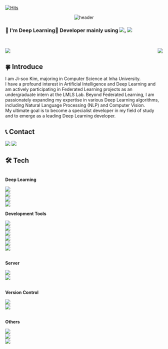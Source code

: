
[![Hits](https://hits.seeyoufarm.com/api/count/incr/badge.svg?url=https%3A%2F%2Fgithub.com%2Fgroundwater98&count_bg=%235FD0E6&title_bg=%23080000&icon=&icon_color=%23FFFFFF&title=Github&edge_flat=false)](https://hits.seeyoufarm.com)

<div align="center">

  ![header](https://capsule-render.vercel.app/api?type=rounded&color=_hexcode&text=Jisoo%20Kim's%20GitHub%20👋&fontColor=ffffff&animation=blinking&fontSize=40&fontAlignY=50&fontAlign=50&height180)
</div>



### 👋 I'm Deep Learning🤖 Developer mainly using  <img src="https://img.shields.io/badge/Tensorflow-FF6F00?style=flat-square&logo=Tensorflow&logoColor=white"/>, <img src="https://img.shields.io/badge/Python-3776AB?style=flat-square&logo=python&logoColor=white"/> 

<br/>

<p align="center">
  <a href="https://github.com/groundwater98">
    <img align="left" src="https://github-readme-stats.vercel.app/api?username=groundwater98&include_all_commits=true&show_icons=true&theme=dark" />
  </a>
  <a href="https://github.com/groundwater98">
    <img align="right" src="https://github-readme-stats.vercel.app/api/top-langs/?username=groundwater98&langs_count=10&layout=compact&theme=dark" />
  </a>
</p>

<br clear="left"/>

## 🍀 Introduce
I am Ji-soo Kim, majoring in Computer Science at Inha University. <br/>
I have a profound interest in Artificial Intelligence and Deep Learning and am actively participating in Federated Learning projects as an undergraduate intern at the LMLS Lab. Beyond Federated Learning, I am passionately expanding my expertise in various Deep Learning algorithms, including Natural Language Processing (NLP) and Computer Vision. <br/>
My ultimate goal is to become a specialist developer in my field of study and to emerge as a leading Deep Learning developer.

## 📞 Contact
<div style="display:flex; flex-direction:row;">
    <href="mailto:starprin3@gmail.com">
      <img src="https://img.shields.io/badge/Gmail-EA4335?style=flat_square&logo=Gmail&logoColor=white"> 
    <href="https://www.instagram.com/groundwater98">
        <img src="https://img.shields.io/badge/Instagram-E4405F?style=flat_square&logo=Instagram&logoColor=white"> 

<br/>

## 🛠️ Tech
<div style="display:flex; flex-direction:column; align-items:flex-start;">
    <!-- Deep Learning -->
    <p><strong>Deep Learning</strong></p>
        <img src="https://img.shields.io/badge/Python-3776AB?style=flat-square&logo=python&logoColor=white"/> 
        <img src="https://img.shields.io/badge/Tensorflow-FF6F00?style=flat-square&logo=Tensorflow&logoColor=white"/>
        <img src="https://img.shields.io/badge/Pytorch-EE4C2C?style=flat-square&logo=Pytorch&logoColor=white"/> 
        <img src="https://img.shields.io/badge/Numpy-013243?style=flat-square&logo=Numpy&logoColor=white"/>  
    <!-- Development Tools -->
    <p><strong>Development Tools</strong></p>
        <img src="https://img.shields.io/badge/Visual Studio Code-007ACC?style=flat-square&logo=VisualStudioCode&logoColor=white"/> 
        <img src="https://img.shields.io/badge/Google Colab-F9AB00?style=flat-square&logo=Google Colab&logoColor=white"/>
        <img src="https://img.shields.io/badge/Jupyter-F37626?style=flat-square&logo=Jupyter&logoColor=white"/>
        <img src="https://img.shields.io/badge/Visual Studio-5C2D91?style=flat-square&logo=Visual Studio&logoColor=white"/>
        <img src="https://img.shields.io/badge/PyCharm-000000?style=flat-square&logo=PyCharm&logoColor=white"/>
        <img src="https://img.shields.io/badge/Anaconda-44A833?style=flat-square&logo=Anaconda&logoColor=white"/>
  <br/>
  <!--  Server -->
    <p><strong>Server</strong></p>
        <img src="https://img.shields.io/badge/Django-09E20?style=flat-square&logo=Django&logoColor=white"/>
        <img src="https://img.shields.io/badge/Linux-FCC624?style=flat-square&logo=linux&logoColor=black"/>   
  <br/>
  <!-- Version Control -->
    <p><strong>Version Control</strong></p>
        <img src="https://img.shields.io/badge/Github-181717?style=flat-square&logo=github&logoColor=white"/>
        <img src="https://img.shields.io/badge/Git-F05032?style=flat-square&logo=Git&logoColor=white"/>  
  <br/>
  <!-- Others -->
    <p><strong>Others</strong></p>
        <img src="https://img.shields.io/badge/C-A8B9CC?style=flat-square&logo=C&logoColor=white">
        <img src="https://img.shields.io/badge/C++-00599C?style=flat-square&logo=C++&logoColor=white"> 
        <img src="https://img.shields.io/badge/Figma-F24E1E?style=flat-square&logo=Figma&logoColor=white"> 
</div><br>
</div>





